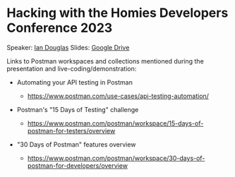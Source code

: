 # Hacking with the Homies Developers Conference 2023

Speaker: [Ian Douglas](https://twitter.com/iandouglas736)
Slides: [Google Drive](#coming-soon)

Links to Postman workspaces and collections mentioned during the presentation and live-coding/demonstration:

- Automating your API testing in Postman
  - https://www.postman.com/use-cases/api-testing-automation/

- Postman's "15 Days of Testing" challenge
  - https://www.postman.com/postman/workspace/15-days-of-postman-for-testers/overview

- "30 Days of Postman" features overview
  - https://www.postman.com/postman/workspace/30-days-of-postman-for-developers/overview

